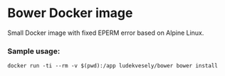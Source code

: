 # Bower Docker image
Small Docker image with fixed EPERM error based on Alpine Linux.

### Sample usage:

```
docker run -ti --rm -v $(pwd):/app ludekvesely/bower bower install
```
